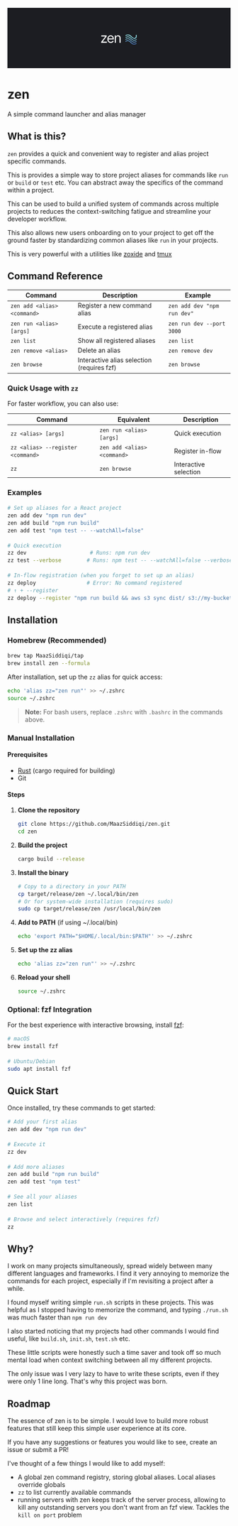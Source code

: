 <div align="center">

![Zen Banner](./banner.jpg)

</div>

# zen

A simple command launcher and alias manager

## What is this?

`zen` provides a quick and convenient way to register and alias project specific commands.

This is provides a simple way to store project aliases for commands like `run` or `build` or `test` etc. You can abstract away the specifics of the command within a project.

This can be used to build a unified system of commands across multiple projects to reduces the context-switching fatigue and streamline your developer workflow.

This also allows new users onboarding on to your project to get off the ground faster by standardizing common aliases like `run` in your projects.

This is very powerful with a utilities like [zoxide](https://github.com/ajeetdsouza/zoxide) and [tmux](https://github.com/tmux/tmux)

## Command Reference

| Command | Description | Example |
|---------|-------------|---------|
| `zen add <alias> <command>` | Register a new command alias | `zen add dev "npm run dev"` |
| `zen run <alias> [args]` | Execute a registered alias | `zen run dev --port 3000` |
| `zen list` | Show all registered aliases | `zen list` |
| `zen remove <alias>` | Delete an alias | `zen remove dev` |
| `zen browse` | Interactive alias selection (requires fzf) | `zen browse` |

### Quick Usage with `zz`

For faster workflow, you can also use:

| Command | Equivalent | Description |
|---------|------------|-------------|
| `zz <alias> [args]` | `zen run <alias> [args]` | Quick execution |
| `zz <alias> --register <command>` | `zen add <alias> <command>` | Register in-flow |
| `zz` | `zen browse` | Interactive selection |

### Examples

```bash
# Set up aliases for a React project
zen add dev "npm run dev"
zen add build "npm run build"
zen add test "npm test -- --watchAll=false"

# Quick execution
zz dev                    # Runs: npm run dev
zz test --verbose        # Runs: npm test -- --watchAll=false --verbose

# In-flow registration (when you forget to set up an alias)
zz deploy                # Error: No command registered
# ↑ + --register
zz deploy --register "npm run build && aws s3 sync dist/ s3://my-bucket"
```

## Installation

### Homebrew (Recommended)

```bash
brew tap MaazSiddiqi/tap
brew install zen --formula
```

After installation, set up the `zz` alias for quick access:
```bash
echo 'alias zz="zen run"' >> ~/.zshrc
source ~/.zshrc
```

> **Note:** For bash users, replace `.zshrc` with `.bashrc` in the commands above.

### Manual Installation

#### Prerequisites
- [Rust](https://rustup.rs/) (cargo required for building)
- Git

#### Steps

1. **Clone the repository**
   ```bash
   git clone https://github.com/MaazSiddiqi/zen.git
   cd zen
   ```

2. **Build the project**
   ```bash
   cargo build --release
   ```

3. **Install the binary**
   ```bash
   # Copy to a directory in your PATH
   cp target/release/zen ~/.local/bin/zen
   # Or for system-wide installation (requires sudo)
   sudo cp target/release/zen /usr/local/bin/zen
   ```

4. **Add to PATH** (if using ~/.local/bin)
   ```bash
   echo 'export PATH="$HOME/.local/bin:$PATH"' >> ~/.zshrc
   ```

5. **Set up the zz alias**
   ```bash
   echo 'alias zz="zen run"' >> ~/.zshrc
   ```

6. **Reload your shell**
   ```bash
   source ~/.zshrc
   ```

### Optional: fzf Integration

For the best experience with interactive browsing, install [fzf](https://github.com/junegunn/fzf):

```bash
# macOS
brew install fzf

# Ubuntu/Debian
sudo apt install fzf
```

## Quick Start

Once installed, try these commands to get started:

```bash
# Add your first alias
zen add dev "npm run dev"

# Execute it
zz dev

# Add more aliases
zen add build "npm run build"
zen add test "npm test"

# See all your aliases
zen list

# Browse and select interactively (requires fzf)
zz
```

## Why?

I work on many projects simultaneously, spread widely between many different languages and frameworks. I find it very annoying to memorize the commands for each project, especially if I'm revisiting a project after a while.

I found myself writing simple `run.sh` scripts in these projects. This was helpful as I stopped having to memorize the command, and typing `./run.sh` was much faster than `npm run dev`

I also started noticing that my projects had other commands I would find useful, like `build.sh`, `init.sh`, `test.sh` etc.

These little scripts were honestly such a time saver and took off so much mental load when context switching between all my different projects.

The only issue was I very lazy to have to write these scripts, even if they were only 1 line long. That's why this project was born.

## Roadmap

The essence of  zen  is to be simple. I would love to build more robust features that still keep this simple user experience at its core.

If you have any suggestions or features you would like to see, create an issue or submit a PR!

I've thought of a few things I would like to add myself:

- A global zen command registry, storing global aliases. Local aliases override globals
- `zz` to list currently available commands
- running servers with zen keeps track of the server process, allowing to kill any outstanding servers you don't want from an fzf view. Tackles the `kill on port` problem
